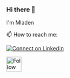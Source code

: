 ### Hi there 👋

I'm Mladen

📫 How to reach me:


[![Connect on LinkedIn](https://img.shields.io/badge/--linkedin?label=LinkedIn&logo=LinkedIn&style=social)](https://www.linkedin.com/in/mladen-makivic-181782198/)

[<img src="https://raw.githubusercontent.com/Raymo111/Raymo111/master/socials/instagram.svg" height="40em" align="center" alt="Follow Raymo111 on Instagram" title="Follow Raymo111 on Instagram"/>](https://www.instagram.com/mladen_makivic1/)

